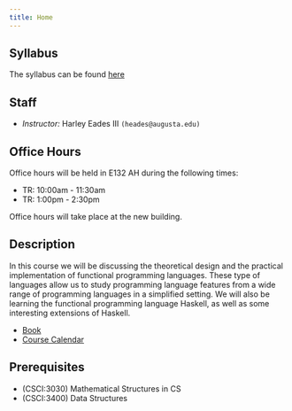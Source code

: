 ```yaml
---
title: Home 
---
```


## Syllabus

The syllabus can be found [here](https://piazza.com/class_profile/syllabus/jktu69sg8qa60q)

## Staff

+ *Instructor:* Harley Eades III `(heades@augusta.edu)`

## Office Hours

Office hours will be held in E132 AH during the following times:

+ TR: 10:00am - 11:30am
+ TR: 1:00pm - 2:30pm

Office hours will take place at the new building.

## Description

In this course we will be discussing the theoretical design and the
practical implementation of functional programming languages.  These
type of languages allow us to study programming language features from
a wide range of programming languages in a simplified setting.  We
will also be learning the functional programming language Haskell, as
well as some interesting extensions of Haskell.

+ [Book](http://www.cs.nott.ac.uk/~pszgmh/pih.html)
+ [Course Calendar](https://www.google.com/calendar/embed?src=3ekrviscan57vh4raoblif5gbg%40group.calendar.google.com&ctz=America/New_York )

## Prerequisites

+ (CSCI:3030) Mathematical Structures in CS
+ (CSCI:3400) Data Structures
